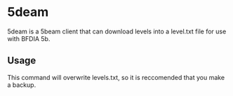 # 5deam

5deam is a 5beam client that can download levels into a level.txt file for use with BFDIA 5b.

## Usage

This command will overwrite levels.txt, so it is reccomended that you make a backup.

```5deam.py --level {{levelid}} > levels.txt